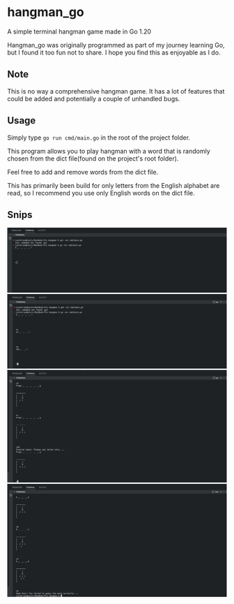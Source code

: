 # hangman_go

A simple terminal hangman game made in Go 1.20

Hangman_go was originally programmed as part of my journey learning Go, but I found it too fun not to share. I hope you find this as enjoyable as I do.

## Note

This is no way a comprehensive hangman game. It has a lot of features that could be added and potentially a couple of unhandled bugs.

## Usage

Simply type `go run cmd/main.go` in the root of the project folder.

This program allows you to play hangman with a word that is randomly chosen from the dict file(found on the project's root folder).

Feel free to add and remove words from the dict file.

This has primarily been build for only letters from the English alphabet are read, so I recommend you use only English words on the dict file.

## Snips

![Screenshot](s1.png)
![Screenshot](s2.png)
![Screenshot](s3.png)
![Screenshot](s4.png)
